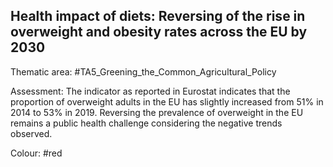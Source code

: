 ## Health impact of diets: Reversing of the rise in overweight and obesity rates across the EU by 2030

Thematic area: #TA5_Greening_the_Common_Agricultural_Policy

Assessment: The indicator as reported in Eurostat indicates that the proportion of overweight adults in the EU has slightly increased from 51% in 2014 to 53% in 2019. Reversing the prevalence of overweight in the EU remains a public health challenge considering the negative trends observed.

Colour: #red